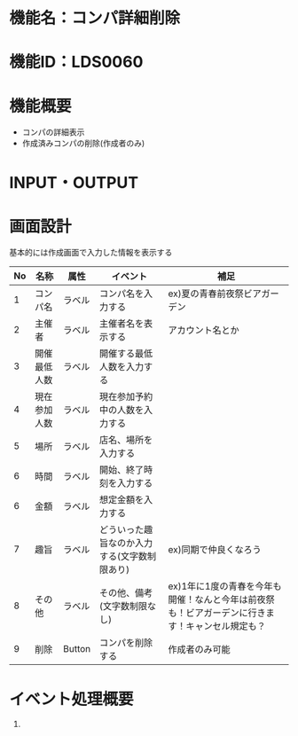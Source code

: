 # 機能名：コンパ詳細削除
# 機能ID：LDS0060
# 機能概要
* コンパの詳細表示
* 作成済みコンパの削除(作成者のみ)
# INPUT・OUTPUT

# 画面設計
基本的には作成画面で入力した情報を表示する

|No|名称|属性|イベント|補足|
|---|---|---|---|---|
|1|コンパ名|ラベル|コンパ名を入力する|ex)夏の青春前夜祭ビアガーデン|
|2|主催者|ラベル|主催者名を表示する|アカウント名とか|
|3|開催最低人数|ラベル|開催する最低人数を入力する||
|4|現在参加人数|ラベル|現在参加予約中の人数を入力する||
|5|場所|ラベル|店名、場所を入力する||
|6|時間|ラベル|開始、終了時刻を入力する||
|6|金額|ラベル|想定金額を入力する||
|7|趣旨|ラベル|どういった趣旨なのか入力する(文字数制限あり)|ex)同期で仲良くなろう|
|8|その他|ラベル|その他、備考(文字数制限なし)|ex)1年に1度の青春を今年も開催！なんと今年は前夜祭も！ビアガーデンに行きます！キャンセル規定も？|
|9|削除|Button|コンパを削除する|作成者のみ可能|

# イベント処理概要
1.
